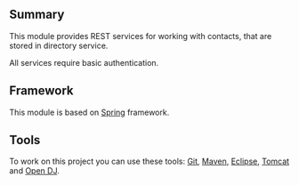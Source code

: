 ## Summary

This module provides REST services for working with contacts, that are stored in directory service.

All services require basic authentication.

## Framework

This module is based on [Spring][framework:spring] framework.

## Tools

To work on this project you can use these tools: [Git][tool:git], [Maven][tool:maven], [Eclipse][tool:eclipse], [Tomcat][tool:tomcat] and [Open DJ][tool:opendj].

[framework:spring]: http://www.springsource.org/

[tool:git]: http://git-scm.com/
[tool:maven]: http://maven.apache.org/
[tool:tomcat]: http://tomcat.apache.org/
[tool:eclipse]: http://www.eclipse.org/
[tool:opendj]: http://forgerock.com/what-we-offer/open-identity-stack/opendj/

